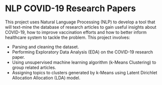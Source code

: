 # NLP COVID-19 Research Papers
This project uses Natural Language Processing (NLP) to develop a tool that will text-mine the database of research articles to gain useful insights about COVID-19, how to improve vaccination efforts and how to better inform healthcare system to tackle the problem. This project involves:
 - Parsing and cleaning the dataset.
 - Performing Exploratory Data Analysis (EDA) on the COVID-19 research paper.
 - Using unsupervised machine learning algorithm (k-Means Clustering) to group related articles.
 - Assigning topics to clusters generated by k-Means using Latent Dirichlet Allocation Allocation (LDA) model.
